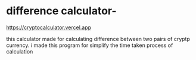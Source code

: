 # difference calculator-
https://cryptocalculator.vercel.app

this calculator made for calculating difference between two pairs
of cryptp currency. i made this program for simplify the time taken 
process of calculation 
